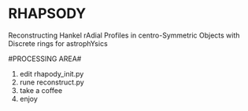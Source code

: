 # RHAPSODY
Reconstructing Hankel rAdial Profiles in centro-Symmetric Objects with Discrete rings for astrophYsics

#PROCESSING AREA#

1. edit rhapody_init.py
2. rune reconstruct.py
3. take a coffee
4. enjoy
